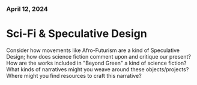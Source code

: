 <!--Create a .md file in your responses folder, and comment on the reading and film: Consider how movements like Afro-Futurism are a kind of Speculative Design; how does science fiction comment upon and critique our present? How are the works included in "Beyond Green" a kind of science fiction? What kinds of narratives might you weave around these objects/projects? Where might you find resources to craft this narrative?-->

### April 12, 2024
# Sci-Fi & Speculative Design

Consider how movements like Afro-Futurism are a kind of Speculative Design; how does science fiction comment upon and critique our present?  
How are the works included in "Beyond Green" a kind of science fiction?   
What kinds of narratives might you weave around these objects/projects?   
Where might you find resources to craft this narrative?  
